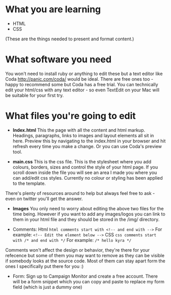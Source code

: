 # What you are learning
* HTML
* CSS

(These are the things needed to present and format content.)

# What software you need
You won't need to install ruby or anything to edit these but a text editor like Coda http://panic.com/coda/ would be ideal. There are free ones too - happy to recommend some but Coda has a free trial. You can technically edit your html/css with any text editor - so even TextEdit on your Mac will be suitable for your first try.

# What files you're going to edit

* **Index.html** 
This the page with all the content and html markup. Headings, paragraphs, links to images and layout elements all sit in here. Preview this by navigating to the index.html in your browser and hit refresh every time you make a change. Or you can use Coda's preview tool.


* **main.css**
This is the css file. This is the stylesheet where you add colours, borders, sizes and control the style of your html page. If you scroll down inside the file you will see an area I made you where you can add/edit css styles. Currently no colour or styling has been applied to the template. 

There's plenty of resources around to help but always feel free to ask - even on twitter you'll get the answer.

* **Images** 
You only need to worry about editing the above two files for the time being. However if you want to add any images/logos you can link to them in your html file and they should be stored in the /img/ directory.

* Comments:
Html 
```html comments start with <!-- and end with -->```
For example:
```<!-- Edit the element below -->```
CSS
```css comments start with /* and end with */```
For example: ```/* hello kyra */```

Comments won't affect the design or behavior, they're there for your refecence but some of them you may want to remove as they can be visible if somebody looks at the source code. Most of them can stay apart form the ones I specifically put there for you :)

* Form:
Sign up to Campaign Monitor and create a free account. There will be a form snippet which you can copy and paste to replace my form field (which is just a dummy one)
